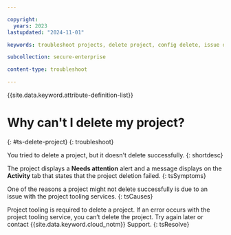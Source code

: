 ```yaml
---

copyright:
  years: 2023
lastupdated: "2024-11-01"

keywords: troubleshoot projects, delete project, config delete, issue deleting config

subcollection: secure-enterprise

content-type: troubleshoot

---
```


{{site.data.keyword.attribute-definition-list}}

# Why can't I delete my project?
{: #ts-delete-project}
{: troubleshoot}

You tried to delete a project, but it doesn't delete successfully.
{: shortdesc}

The project displays a **Needs attention** alert and a message displays on the **Activity** tab that states that the project deletion failed.
{: tsSymptoms}

One of the reasons a project might not delete successfully is due to an issue with the project tooling services.
{: tsCauses}

Project tooling is required to delete a project. If an error occurs with the project tooling service, you can’t delete the project. Try again later or contact {{site.data.keyword.cloud_notm}} Support.
{: tsResolve}
